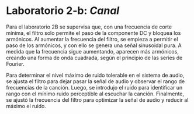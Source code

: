 # Laboratorio 2-b: *Canal*

Para el laboratorio 2B se supervisa que, con una frecuencia de corte mínima, el filtro solo permite el paso de la componente DC y bloquea los armónicos. Al aumentar la frecuencia del filtro, se empieza a permitir el paso de los armónicos, y con ello se genera una señal sinusoidal pura. A medida que la frecuencia sigue aumentando, aparecen más armónicos, creando una forma de onda cuadrada, según el principio de las series de Fourier.

Para determinar el nivel máximo de ruido tolerable en el sistema de audio, se ajusta el filtro para dejar pasar la señal de audio y observar el rango de frecuencias de la canción. Luego, se introdujo el ruido para identificar un rango con el mínimo ruido perceptible al escuchar la canción. Finalmente, se ajustó la frecuencia del filtro para optimizar la señal de audio y reducir al máximo el ruido.
